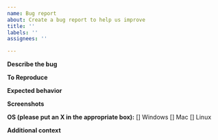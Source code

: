 ```yaml
---
name: Bug report
about: Create a bug report to help us improve
title: ''
labels: ''
assignees: ''

---
```


**Describe the bug**
<!-- A clear and concise description of what the bug is. -->

**To Reproduce**
<!--
Steps to reproduce the behavior:
1. Go to '...'
2. Click on '....'
3. Scroll down to '....'
4. See error
-->

**Expected behavior**
<!-- A clear and concise description of what you expected to happen. -->

**Screenshots**
<!-- If applicable, add screenshots to help explain your problem. -->

**OS (please put an X in the appropriate box):**
[] Windows
[] Mac
[] Linux

**Additional context**
<!-- Add any other context about the problem here. -->
